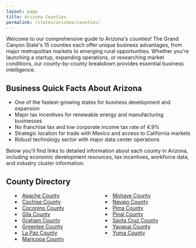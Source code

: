 ```yaml
---
layout: page
title: Arizona Counties
permalink: /states/arizona/counties/
---
```


<p>Welcome to our comprehensive guide to Arizona's counties! The Grand Canyon State's 15 counties each offer unique business advantages, from major metropolitan markets to emerging rural opportunities. Whether you're launching a startup, expanding operations, or researching market conditions, our county-by-county breakdown provides essential business intelligence.</p>

<h2>Business Quick Facts About Arizona</h2>

<ul>
    <li>One of the fastest-growing states for business development and expansion</li>
    <li>Major tax incentives for renewable energy and manufacturing businesses</li>
    <li>No franchise tax and low corporate income tax rate of 4.9%</li>
    <li>Strategic location for trade with Mexico and access to California markets</li>
    <li>Robust technology sector with major data center operations</li>
</ul>

<p>Below you'll find links to detailed information about each county in Arizona, including economic development resources, tax incentives, workforce data, and industry cluster information.</p>

<h2>County Directory</h2>
<style>
    .county-list {
        columns: 2;
        -webkit-columns: 2;
        -moz-columns: 2;
        list-style-position: inside;
    }
</style>

<ul class="county-list">
    <li><a href="{{ '/states/arizona/apache/' | relative_url }}">Apache County</a></li>
    <li><a href="{{ '/states/arizona/cochise/' | relative_url }}">Cochise County</a></li>
    <li><a href="{{ '/states/arizona/coconino/' | relative_url }}">Coconino County</a></li>
    <li><a href="{{ '/states/arizona/gila/' | relative_url }}">Gila County</a></li>
    <li><a href="{{ '/states/arizona/graham/' | relative_url }}">Graham County</a></li>
    <li><a href="{{ '/states/arizona/greenlee/' | relative_url }}">Greenlee County</a></li>
    <li><a href="{{ '/states/arizona/la-paz/' | relative_url }}">La Paz County</a></li>
    <li><a href="{{ '/states/arizona/maricopa/' | relative_url }}">Maricopa County</a></li>
    <li><a href="{{ '/states/arizona/mohave/' | relative_url }}">Mohave County</a></li>
    <li><a href="{{ '/states/arizona/navajo/' | relative_url }}">Navajo County</a></li>
    <li><a href="{{ '/states/arizona/pima/' | relative_url }}">Pima County</a></li>
    <li><a href="{{ '/states/arizona/pinal/' | relative_url }}">Pinal County</a></li>
    <li><a href="{{ '/states/arizona/santa-cruz/' | relative_url }}">Santa Cruz County</a></li>
    <li><a href="{{ '/states/arizona/yavapai/' | relative_url }}">Yavapai County</a></li>
    <li><a href="{{ '/states/arizona/yuma/' | relative_url }}">Yuma County</a></li>
</ul> 